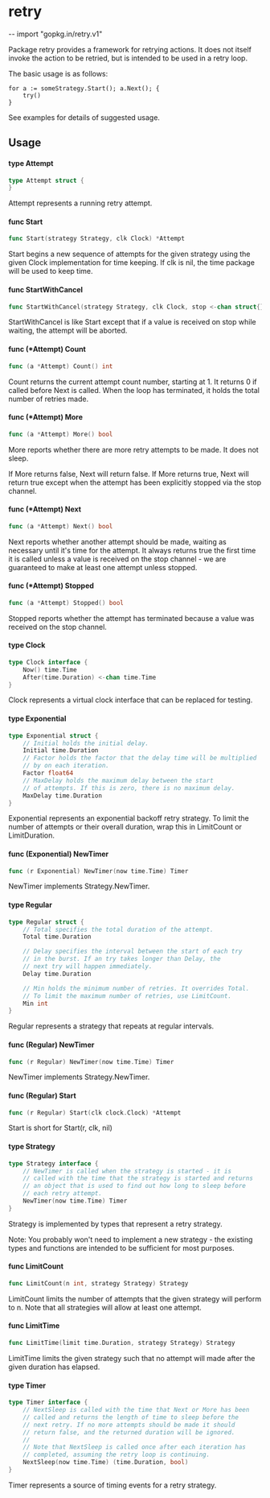 # retry
--
    import "gopkg.in/retry.v1"

Package retry provides a framework for retrying actions. It does not itself
invoke the action to be retried, but is intended to be used in a retry loop.

The basic usage is as follows:

    for a := someStrategy.Start(); a.Next(); {
    	try()
    }

See examples for details of suggested usage.

## Usage

#### type Attempt

```go
type Attempt struct {
}
```

Attempt represents a running retry attempt.

#### func  Start

```go
func Start(strategy Strategy, clk Clock) *Attempt
```
Start begins a new sequence of attempts for the given strategy using the given
Clock implementation for time keeping. If clk is nil, the time package will be
used to keep time.

#### func  StartWithCancel

```go
func StartWithCancel(strategy Strategy, clk Clock, stop <-chan struct{}) *Attempt
```
StartWithCancel is like Start except that if a value is received on stop while
waiting, the attempt will be aborted.

#### func (*Attempt) Count

```go
func (a *Attempt) Count() int
```
Count returns the current attempt count number, starting at 1. It returns 0 if
called before Next is called. When the loop has terminated, it holds the total
number of retries made.

#### func (*Attempt) More

```go
func (a *Attempt) More() bool
```
More reports whether there are more retry attempts to be made. It does not
sleep.

If More returns false, Next will return false. If More returns true, Next will
return true except when the attempt has been explicitly stopped via the stop
channel.

#### func (*Attempt) Next

```go
func (a *Attempt) Next() bool
```
Next reports whether another attempt should be made, waiting as necessary until
it's time for the attempt. It always returns true the first time it is called
unless a value is received on the stop channel - we are guaranteed to make at
least one attempt unless stopped.

#### func (*Attempt) Stopped

```go
func (a *Attempt) Stopped() bool
```
Stopped reports whether the attempt has terminated because a value was received
on the stop channel.

#### type Clock

```go
type Clock interface {
	Now() time.Time
	After(time.Duration) <-chan time.Time
}
```

Clock represents a virtual clock interface that can be replaced for testing.

#### type Exponential

```go
type Exponential struct {
	// Initial holds the initial delay.
	Initial time.Duration
	// Factor holds the factor that the delay time will be multiplied
	// by on each iteration.
	Factor float64
	// MaxDelay holds the maximum delay between the start
	// of attempts. If this is zero, there is no maximum delay.
	MaxDelay time.Duration
}
```

Exponential represents an exponential backoff retry strategy. To limit the
number of attempts or their overall duration, wrap this in LimitCount or
LimitDuration.

#### func (Exponential) NewTimer

```go
func (r Exponential) NewTimer(now time.Time) Timer
```
NewTimer implements Strategy.NewTimer.

#### type Regular

```go
type Regular struct {
	// Total specifies the total duration of the attempt.
	Total time.Duration

	// Delay specifies the interval between the start of each try
	// in the burst. If an try takes longer than Delay, the
	// next try will happen immediately.
	Delay time.Duration

	// Min holds the minimum number of retries. It overrides Total.
	// To limit the maximum number of retries, use LimitCount.
	Min int
}
```

Regular represents a strategy that repeats at regular intervals.

#### func (Regular) NewTimer

```go
func (r Regular) NewTimer(now time.Time) Timer
```
NewTimer implements Strategy.NewTimer.

#### func (Regular) Start

```go
func (r Regular) Start(clk clock.Clock) *Attempt
```
Start is short for Start(r, clk, nil)

#### type Strategy

```go
type Strategy interface {
	// NewTimer is called when the strategy is started - it is
	// called with the time that the strategy is started and returns
	// an object that is used to find out how long to sleep before
	// each retry attempt.
	NewTimer(now time.Time) Timer
}
```

Strategy is implemented by types that represent a retry strategy.

Note: You probably won't need to implement a new strategy - the existing types
and functions are intended to be sufficient for most purposes.

#### func  LimitCount

```go
func LimitCount(n int, strategy Strategy) Strategy
```
LimitCount limits the number of attempts that the given strategy will perform to
n. Note that all strategies will allow at least one attempt.

#### func  LimitTime

```go
func LimitTime(limit time.Duration, strategy Strategy) Strategy
```
LimitTime limits the given strategy such that no attempt will made after the
given duration has elapsed.

#### type Timer

```go
type Timer interface {
	// NextSleep is called with the time that Next or More has been
	// called and returns the length of time to sleep before the
	// next retry. If no more attempts should be made it should
	// return false, and the returned duration will be ignored.
	//
	// Note that NextSleep is called once after each iteration has
	// completed, assuming the retry loop is continuing.
	NextSleep(now time.Time) (time.Duration, bool)
}
```

Timer represents a source of timing events for a retry strategy.
